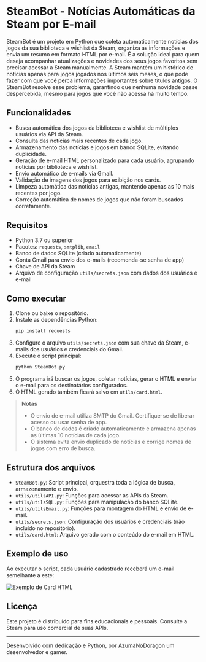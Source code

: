 # SteamBot - Notícias Automáticas da Steam por E-mail

SteamBot é um projeto em Python que coleta automaticamente notícias dos jogos da sua biblioteca e wishlist da Steam, organiza as informações e envia um resumo em formato HTML por e-mail. É a solução ideal para quem deseja acompanhar atualizações e novidades dos seus jogos favoritos sem precisar acessar a Steam manualmente.
A Steam mantém um histórico de notícias apenas para jogos jogados nos últimos seis meses, o que pode fazer com que você perca informações importantes sobre títulos antigos. O SteamBot resolve esse problema, garantindo que nenhuma novidade passe despercebida, mesmo para jogos que você não acessa há muito tempo.

## Funcionalidades

- Busca automática dos jogos da biblioteca e wishlist de múltiplos usuários via API da Steam.
- Consulta das notícias mais recentes de cada jogo.
- Armazenamento das notícias e jogos em banco SQLite, evitando duplicidade.
- Geração de e-mail HTML personalizado para cada usuário, agrupando notícias por biblioteca e wishlist.
- Envio automático de e-mails via Gmail.
- Validação de imagens dos jogos para exibição nos cards.
- Limpeza automática das notícias antigas, mantendo apenas as 10 mais recentes por jogo.
- Correção automática de nomes de jogos que não foram buscados corretamente.

## Requisitos

- Python 3.7 ou superior
- Pacotes: `requests`, `smtplib`, `email`
- Banco de dados SQLite (criado automaticamente)
- Conta Gmail para envio dos e-mails (recomenda-se senha de app)
- Chave de API da Steam
- Arquivo de configuração `utils/secrets.json` com dados dos usuários e e-mail

## Como executar

1. Clone ou baixe o repositório.
2. Instale as dependências Python:
   ```bash
   pip install requests
   ```
3. Configure o arquivo `utils/secrets.json` com sua chave da Steam, e-mails dos usuários e credenciais do Gmail.
4. Execute o script principal:
   ```bash
   python SteamBot.py
   ```
5. O programa irá buscar os jogos, coletar notícias, gerar o HTML e enviar o e-mail para os destinatários configurados.
6. O HTML gerado também ficará salvo em `utils/card.html`.

> **Notas**
> - O envio de e-mail utiliza SMTP do Gmail. Certifique-se de liberar acesso ou usar senha de app.
> - O banco de dados é criado automaticamente e armazena apenas as últimas 10 notícias de cada jogo.
> - O sistema evita envio duplicado de notícias e corrige nomes de jogos com erro de busca.

## Estrutura dos arquivos

- `SteamBot.py`: Script principal, orquestra toda a lógica de busca, armazenamento e envio.
- `utils/utilsAPI.py`: Funções para acessar as APIs da Steam.
- `utils/utilsSQL.py`: Funções para manipulação do banco SQLite.
- `utils/utilsEmail.py`: Funções para montagem do HTML e envio de e-mail.
- `utils/secrets.json`: Configuração dos usuários e credenciais (não incluído no repositório).
- `utils/card.html`: Arquivo gerado com o conteúdo do e-mail em HTML.

## Exemplo de uso

Ao executar o script, cada usuário cadastrado receberá um e-mail semelhante a este:

![Exemplo de Card HTML]()

## Licença

Este projeto é distribuído para fins educacionais e pessoais. Consulte a Steam para uso comercial de suas APIs.

---

Desenvolvido com dedicação e Python, por [AzumaNoDoragon](https://steamcommunity.com/id/AzumaNoDoragon/) um desenvolvedor e gamer.